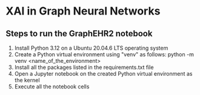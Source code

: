# XAI in Graph Neural Networks
## Steps to run the GraphEHR2 notebook
1. Install Python 3.12 on a Ubuntu 20.04.6 LTS operating system
2. Create a Python virtual environment using "venv" as follows: python -m venv <name_of_the_environment>
3. Install all the packages listed in the requirements.txt file
4. Open a Jupyter notebook on the created Python virtual environment as the kernel
5. Execute all the notebook cells 
